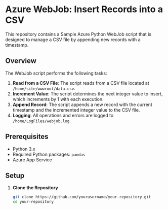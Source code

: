 # Azure WebJob: Insert Records into a CSV

This repository contains a Sample Azure Python WebJob script that is designed to manage a CSV file by appending new records with a timestamp. 

## Overview

The WebJob script performs the following tasks:
1. **Read from a CSV File**: The script reads from a CSV file located at `/home/site/wwwroot/data.csv`.
2. **Increment Value**: The script determines the next integer value to insert, which increments by 1 with each execution.
3. **Append Record**: The script appends a new record with the current timestamp and the incremented integer value to the CSV file.
4. **Logging**: All operations and errors are logged to `/home/LogFiles/webjob.log`.

## Prerequisites

- Python 3.x
- Required Python packages: `pandas`
- Azure App Service

## Setup

1. **Clone the Repository**

   ```bash
   git clone https://github.com/yourusername/your-repository.git
   cd your-repository
